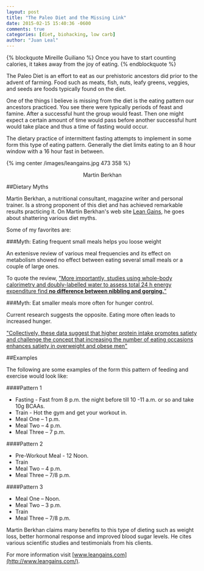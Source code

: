 ```yaml
---
layout: post
title: "The Paleo Diet and the Missing Link"
date: 2015-02-15 15:40:36 -0600
comments: true
categories: [diet, biohacking, low carb]
author: "Juan Leal"
---
```


{% blockquote Mireille Guiliano %}
Once you have to start counting calories, 
it takes away from the joy of eating.
{% endblockquote %}

The Paleo Diet is an effort to eat as our prehistoric ancestors did prior to the 
advent of farming. Food such as meats, fish, nuts, leafy greens, veggies, and seeds
are foods typically found on the diet.

One of the things I believe is missing from the diet is the eating pattern our
ancestors practiced. You see there were typically periods of feast and famine. 
After a successful hunt the group would feast. Then one might expect a certain amount
of time would pass before another successful hunt would take place and thus a
time of fasting would occur.

The dietary practice of intermittent fasting attempts to implement in some form this type of
eating pattern. Generally the diet limits eating to an 8 hour window with a 16 hour 
fast in between.

{% img center /images/leangains.jpg 473 358 %}  

<p style="text-align:center;">
   Martin Berkhan
</p>


##Dietary Myths

Martin Berkhan, a nutritional consultant, magazine writer and personal trainer. Is
a strong proponent of this diet and has achieved remarkable results practicing it.
On Martin Berkhan's web site [Lean Gains](http://www.leangains.com/), he goes about
shattering various diet myths.

Some of my favorites are:

###Myth: Eating frequent small meals helps you loose weight

An extenisve review of various meal frequencies and its effect on metabolism
showed no effect between eating several small meals or a couple of large ones.

To quote the review, ["More importantly, studies using 
whole-body calorimetry and doubly-labelled water to assess total 24 h 
energy expenditure find __no difference between nibbling and gorging.__"](http://www.ncbi.nlm.nih.gov/pubmed/9155494)

###Myth: Eat smaller meals more often for hunger control.

Current research suggests the opposite. Eating more often leads to increased 
hunger.

["Collectively, these data suggest that higher protein 
intake promotes satiety and challenge the concept that 
increasing the number of eating occasions enhances satiety 
in overweight and obese men"](http://www.ncbi.nlm.nih.gov/pubmed/20339363)

##Examples

The following are some examples of the form this pattern of feeding and exercise would
look like:

####Pattern 1
* Fasting - Fast from 8 p.m. the night before till 10 -11 a.m. or so and take 10g BCAAs.
* Train - Hot the gym and get your workout in.
* Meal One – 1 p.m.
* Meal Two – 4 p.m.
* Meal Three – 7 p.m.

####Pattern 2
* Pre-Workout Meal - 12 Noon.
* Train
* Meal Two – 4 p.m.
* Meal Three – 7/8 p.m.

####Pattern 3
* Meal One – Noon.
* Meal Two – 3 p.m.
* Train
* Meal Three – 7/8 p.m.

Martin Berkhan claims many benefits to this type of dieting such as weight loss,
better hormonal response and improved blood sugar levels. He cites various
scientific studies and testimonials from his clients.

For more information visit [www.leangains.com](http://www.leangains.com/).
